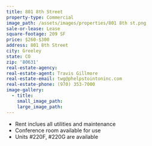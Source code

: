 ```yaml
---
title: 801 8th Street
property-type: Commercial
image_path: /assets/images/properties/801 8th st.png
sale-or-lease: Lease
square-footage: 209 SF
price: $260-$300
address: 801 8th Street
city: Greeley
state: CO
zip: '80631'
real-estate-agency:
real-estate-agent: Travis Gillmore
real-estate-email: twg@phelpstointoninc.com
real-estate-phone: (970) 353-7000
image-gallery:
  - title:
    small_image_path:
    large_image_path:
---
```



* Rent inclues all utilities and maintenance
* Conference room available for use
* Units #220F, #220G are available